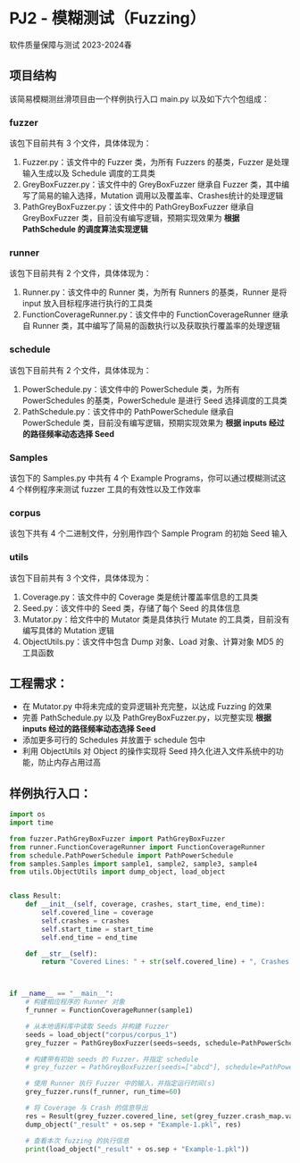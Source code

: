 # PJ2 - 模糊测试（Fuzzing）
软件质量保障与测试 2023-2024春

## 项目结构
该简易模糊测丝滑项目由一个样例执行入口 main.py 以及如下六个包组成：

### fuzzer
该包下目前共有 3 个文件，具体体现为：
1. Fuzzer.py：该文件中的 Fuzzer 类，为所有 Fuzzers 的基类，Fuzzer 是处理输入生成以及 Schedule 调度的工具类
2. GreyBoxFuzzer.py：该文件中的 GreyBoxFuzzer 继承自 Fuzzer 类，其中编写了简易的输入选择，Mutation 调用以及覆盖率、Crashes统计的处理逻辑
3. PathGreyBoxFuzzer.py：该文件中的 PathGreyBoxFuzzer 继承自 GreyBoxFuzzer 类，目前没有编写逻辑，预期实现效果为 **根据 PathSchedule 的调度算法实现逻辑**

### runner
该包下目前共有 2 个文件，具体体现为：
1. Runner.py：该文件中的 Runner 类，为所有 Runners 的基类，Runner 是将 input 放入目标程序进行执行的工具类
2. FunctionCoverageRunner.py：该文件中的 FunctionCoverageRunner 继承自 Runner 类，其中编写了简易的函数执行以及获取执行覆盖率的处理逻辑

### schedule
该包下目前共有 2 个文件，具体体现为：
1. PowerSchedule.py：该文件中的 PowerSchedule 类，为所有 PowerSchedules 的基类，PowerSchedule 是进行 Seed 选择调度的工具类
2. PathSchedule.py：该文件中的 PathPowerSchedule 继承自 PowerSchedule 类，目前没有编写逻辑，预期实现效果为 **根据 inputs 经过的路径频率动态选择 Seed**

### Samples
该包下的 Samples.py 中共有 4 个 Example Programs，你可以通过模糊测试这 4 个样例程序来测试 fuzzer 工具的有效性以及工作效率

### corpus
该包下共有 4 个二进制文件，分别用作四个 Sample Program 的初始 Seed 输入

### utils
该包下目前共有 3 个文件，具体体现为：
1. Coverage.py：该文件中的 Coverage 类是统计覆盖率信息的工具类
2. Seed.py：该文件中的 Seed 类，存储了每个 Seed 的具体信息
3. Mutator.py：给文件中的 Mutator 类是具体执行 Mutate 的工具类，目前没有编写具体的 Mutation 逻辑
4. ObjectUtils.py：该文件中包含 Dump 对象、Load 对象、计算对象 MD5 的工具函数

## 工程需求：
* 在 Mutator.py 中将未完成的变异逻辑补充完整，以达成 Fuzzing 的效果
* 完善 PathSchedule.py 以及 PathGreyBoxFuzzer.py，以完整实现 **根据 inputs 经过的路径频率动态选择 Seed**
* 添加更多可行的 Schedules 并放置于 schedule 包中
* 利用 ObjectUtils 对 Object 的操作实现将 Seed 持久化进入文件系统中的功能，防止内存占用过高

## 样例执行入口：

```python
import os
import time

from fuzzer.PathGreyBoxFuzzer import PathGreyBoxFuzzer
from runner.FunctionCoverageRunner import FunctionCoverageRunner
from schedule.PathPowerSchedule import PathPowerSchedule
from samples.Samples import sample1, sample2, sample3, sample4
from utils.ObjectUtils import dump_object, load_object


class Result:
    def __init__(self, coverage, crashes, start_time, end_time):
        self.covered_line = coverage
        self.crashes = crashes
        self.start_time = start_time
        self.end_time = end_time

    def __str__(self):
        return "Covered Lines: " + str(self.covered_line) + ", Crashes Num: " + str(self.crashes) + ", Start Time: " + str(self.start_time) + ", End Time: " + str(self.end_time)



if __name__ == "__main__":
    # 构建相应程序的 Runner 对象
    f_runner = FunctionCoverageRunner(sample1)

    # 从本地语料库中读取 Seeds 并构建 Fuzzer
    seeds = load_object("corpus/corpus_1")
    grey_fuzzer = PathGreyBoxFuzzer(seeds=seeds, schedule=PathPowerSchedule(5), is_print=True)

    # 构建带有初始 seeds 的 Fuzzer，并指定 schedule
    # grey_fuzzer = PathGreyBoxFuzzer(seeds=["abcd"], schedule=PathPowerSchedule())

    # 使用 Runner 执行 Fuzzer 中的输入，并指定运行时间(s)
    grey_fuzzer.runs(f_runner, run_time=60)

    # 将 Coverage 与 Crash 的信息导出
    res = Result(grey_fuzzer.covered_line, set(grey_fuzzer.crash_map.values()))
    dump_object("_result" + os.sep + "Example-1.pkl", res)

    # 查看本次 fuzzing 的执行信息
    print(load_object("_result" + os.sep + "Example-1.pkl"))


```